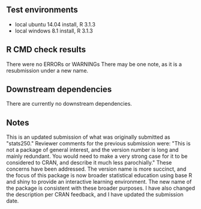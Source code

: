 ## Test environments
* local ubuntu 14.04 install, R 3.1.3
* local windows 8.1 install, R 3.1.3

## R CMD check results
There were no ERRORs or WARNINGs
There may be one note, as it is a resubmission under a new name.

## Downstream dependencies
There are currently no downstream dependencies.

## Notes 
This is an updated submission of what was originally submitted as "stats250." Reviewer comments for the previous submission were: "This is not a package of general interest, and the version number is long and mainly redundant. You would need to make a very strong case for it to be considered to CRAN, and describe it much less parochially."
These concerns have been addressed. The version name is more succinct, and the focus of this package is now broader statistical education using base R and shiny to provide an interactive learning environment. The new name of the package is consistent with these broader purposes.
I have also changed the description per CRAN feedback, and I have updated the submission date.